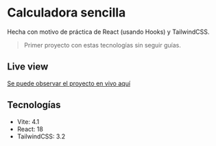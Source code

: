 # Calculadora sencilla

Hecha con motivo de práctica de React (usando Hooks) y TailwindCSS.

> Primer proyecto con estas tecnologías sin seguir guías.

## Live view

[Se puede observar el proyecto en vivo aquí](https://calculadora-l8ua.onrender.com/)

## Tecnologías

- Vite: 4.1
- React: 18
- TailwindCSS: 3.2
